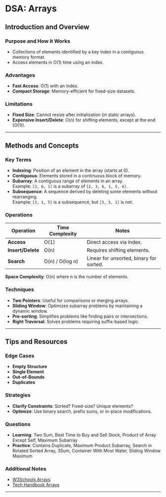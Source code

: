# DSA: Arrays

## Introduction and Overview
### Purpose and How it Works
- Collections of elements identified by a key index in a contiguous memory format.
- Access elements in O(1) time using an index.

### Advantages
- **Fast Access**: O(1) with an index.
- **Compact Storage**: Memory-efficient for fixed-size datasets.

### Limitations
- **Fixed Size**: Cannot resize after initialization (in static arrays).
- **Expensive Insert/Delete**: O(n) for shifting elements, except at the end (O(1)).

---

## Methods and Concepts
### Key Terms 
- **Indexing**: Position of an element in the array (starts at 0).
- **Contiguous**: Elements stored in a continuous block of memory.
- **Subarray**: A contiguous range of elements in an array.  
  Example: `[3, 6, 1]` is a subarray of `[2, 3, 6, 1, 5, 4]`.
- **Subsequence**: A sequence derived by deleting some elements without rearranging.  
  Example: `[3, 1, 5]` is a subsequence, but `[3, 5, 1]` is not.

### Operations
| Operation           | Time Complexity | Notes                                  |
|---------------------|-----------------|----------------------------------------|
| **Access**          | O(1)            | Direct access via index.               |
| **Insert/Delete**   | O(n)            | Requires shifting elements.            |
| **Search**          | O(n) / O(log n) | Linear for unsorted, binary for sorted.|

**Space Complexity**: O(n) where n is the number of elements.

### Techniques
- **Two Pointers**: Useful for comparisons or merging arrays.
- **Sliding Window**: Optimizes subarray problems by maintaining a dynamic window.
- **Pre-sorting**: Simplifies problems like finding pairs or intersections.
- **Right Traversal**: Solves problems requiring suffix-based logic.

---

## Tips and Resources
### Edge Cases
- **Empty Structure**
- **Single Element**
- **Out-of-Bounds**
- **Duplicates**

### Strategies
- **Clarify Constraints**: Sorted? Fixed-size? Unique elements?
- **Optimize**: Use binary search, prefix sums, or in-place modifications.

### Questions
- **Learning**: Two Sum, Best Time to Buy and Sell Stock, Product of Array Except Self, Maximum Subarray
- **Practice**: Contains Duplicate, Maximum Product Subarray, Search in Rotated Sorted Array, 3Sum, Container With Most Water, Sliding Window Maximum

### Additional Notes
- [W3Schools Arrays](https://www.w3schools.com/dsa/dsa_data_arrays.php)
- [Tech Handbook Arrays](https://www.techinterviewhandbook.org/algorithms/array/)

---